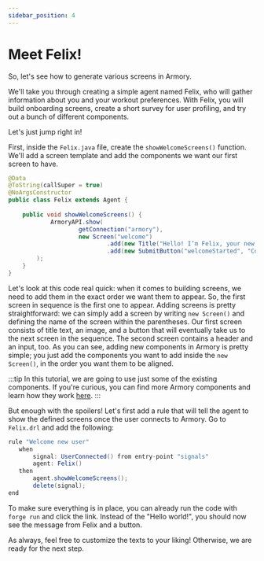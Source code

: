 ```yaml
---
sidebar_position: 4
---
```


# Meet Felix!

So, let's see how to generate various screens in Armory.

We'll take you through creating a simple agent named Felix, who will gather information about you and your workout preferences. 
With Felix, you will build onboarding screens, create a short survey for user profiling, and try out a bunch of different components.

Let's just jump right in!

First, inside the `Felix.java` file, create the `showWelcomeScreens()` function. We'll add a screen template and add the components we want our first screen to have.  

```java title="java/agents/Felix.java"
@Data
@ToString(callSuper = true)
@NoArgsConstructor
public class Felix extends Agent {
    
    public void showWelcomeScreens() {
            ArmoryAPI.show(
                    getConnection("armory"),
                    new Screen("welcome")
                            .add(new Title("Hello! I’m Felix, your new workout buddy. I’m here to help you get fit and healthy!\nReady?"))
                            .add(new SubmitButton("welcomeStarted", "Cool, let's go!"))
        );
    }
}
```

Let's look at this code real quick: when it comes to building screens, we need to add them in the exact order we want them to appear. 
So, the first screen in sequence is the first one to appear. Adding screens is pretty straightforward: 
we can simply add a screen by writing `new Screen()` and defining the name of the screen within the parentheses.
Our first screen consists of title text, an image, and a button that will eventually take us to the next screen in the sequence. 
The second screen contains a header and an input, too. As you can see, adding new components in Armory is pretty simple; 
you just add the components you want to add inside the `new Screen()`, in the order you want them to be aligned. 

:::tip
In this tutorial, we are going to use just some of the existing components. 
If you're curious, you can find more Armory components and learn how they work [here](/docs/integrations/web).
:::

But enough with the spoilers! Let's first add a rule that will tell the agent to show the defined screens once the user connects to Armory.
Go to ```Felix.drl``` and add the following:

```java title="rules/felix/Felix.drl"
rule "Welcome new user"
   when
       signal: UserConnected() from entry-point "signals"
       agent: Felix()
   then
       agent.showWelcomeScreens();
       delete(signal);
end
```

To make sure everything is in place, you can already run the code with `forge run` and click the link. Instead of the "Hello world!", you should now see the message from Felix and a button.

As always, feel free to customize the texts to your liking! Otherwise, we are ready for the next step.